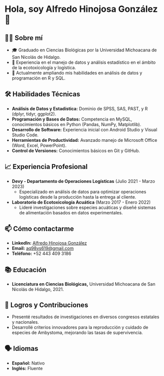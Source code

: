 # Hola, soy Alfredo Hinojosa González 👋

## 👨‍💻 Sobre mí
- 🎓 Graduado en Ciencias Biológicas por la Universidad Michoacana de San Nicolás de Hidalgo.
- 💼 Experiencia en el manejo de datos y análisis estadístico en el ámbito de la ecotoxicología y logística.
- 🌱 Actualmente ampliando mis habilidades en análisis de datos y programación en R y SQL.

## 🛠 Habilidades Técnicas
- **Análisis de Datos y Estadística:** Dominio de SPSS, SAS, PAST, y R (dplyr, tidyr, ggplot2).
- **Programación y Bases de Datos:** Competencia en MySQL, conocimientos básicos en Python (Pandas, NumPy, Matplotlib).
- **Desarrollo de Software:** Experiencia inicial con Android Studio y Visual Studio Code.
- **Herramientas de Productividad:** Avanzado manejo de Microsoft Office (Word, Excel, PowerPoint).
- **Control de Versiones:** Conocimientos básicos en Git y GitHub.

## 📈 Experiencia Profesional
- **Devy - Departamento de Operaciones Logísticas** (Julio 2021 - Marzo 2023)
  - Especializado en análisis de datos para optimizar operaciones logísticas desde la producción hasta la entrega al cliente.
- **Laboratorio de Ecotoxicología Acuática** (Marzo 2017 - Enero 2022)
  - Lideré investigaciones sobre especies acuáticas y diseñé sistemas de alimentación basados en datos experimentales.

## 📫 Cómo contactarme
- **LinkedIn:** [Alfredo Hinojosa González](https://linkedin.com/in/alfredo-hinojosa-gonzález-5205a4201)
- **Email:** [aq98vs619@gmail.com](mailto:aq98vs619@gmail.com)
- **Teléfono:** +52 443 409 3186

## 📚 Educación
- **Licenciatura en Ciencias Biológicas,** Universidad Michoacana de San Nicolás de Hidalgo, 2021.

## 🌟 Logros y Contribuciones
- Presenté resultados de investigaciones en diversos congresos estatales y nacionales.
- Desarrollé criterios innovadores para la reproducción y cuidado de especies de Ambystoma, mejorando las tasas de supervivencia.

## 🗣 Idiomas
- **Español:** Nativo
- **Inglés:** Fluente

